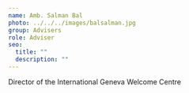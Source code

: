 ```yaml
---
name: Amb. Salman Bal
photo: ../../../images/balsalman.jpg
group: Advisers
role: Adviser
seo:
  title: ""
  description: ""
---
```


Director of the International Geneva Welcome Centre
